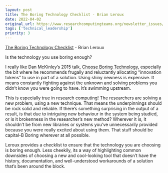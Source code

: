 ```yaml
---
layout: post
title: The Boring Technology Checklist - Brian Leroux
date: 2022-04-02
original_url: https://www.researchcomputingteams.org/newsletter_issues/0116
tags: ['technical_leadership']
priority: 3
---
```


<!-- markdownlint-disable MD033 -->
<!-- markdownlint-disable MD041 -->
<!-- markdownlint-disable MD049 -->

[The Boring Technology Checklist](https://blog.begin.com/posts/2022-01-27-the-boring-technology-checklist) - Brian Leroux

Is the technology you use boring enough?

I really like Dan McKinley’s 2015 talk, [Choose Boring Technology](https://boringtechnology.club/#17), especially the bit where he recommends frugally and reluctantly allocating “innovation tokens” to use in part of a solution.  Using shiny newness is expensive.  It means constantly fighting against the unknown and solving problems you didn’t know you were going to have.  It’s swimming upstream.

This is especially true in research computing!  The researchers are solving a new problem, using a new technique.  That means the underpinnings should be rock solid and reliable.  If there’s something surprising in the output of a result, is that due to intriguing new behaviour in the system being studied, or is it brokenness in the researcher’s new method?  Wherever it is, it shouldn’t be from new libraries or systems you’ve unnecessarily provided because you were really excited about using them.  That stuff should be capital-B Boring wherever at all possible.

Leroux provides a checklist to ensure that the technology you are choosing is boring enough.  Less cheekily, its a way of highlighting common downsides of choosing a new and cool-looking tool that doesn’t have the history, documentation, and well-understood workarounds of a solution that’s been around the block.